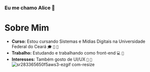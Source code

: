 
### Eu me chamo Alice :dizzy:
# Sobre Mim
- **Curso:** Estou cursando Sistemas e Mídias Digitais na Universidade Federal do Ceará `🎓` `🌸` `💜`
- **Trabalho:** Estudando e trabalhando como front-end `💻` `🐰`
- **Interesses:** Também gosto de UI/UX `💜` `🦄`
![sr283365650f5aws3-ezgif com-resize](https://github.com/user-attachments/assets/e0af168e-c43e-459b-8ae0-db7c5f38d863)





